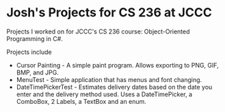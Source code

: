Josh's Projects for CS 236 at JCCC
=================

Projects I worked on for JCCC's CS 236 course: Object-Oriented Programming in C#.

Projects include
- Cursor Painting - A simple paint program. Allows exporting to PNG, GIF, BMP, and JPG.
- MenuTest - Simple application that has menus and font changing.
- DateTimePickerTest - Estimates delivery dates based on the date you enter and the delivery method used. Uses a DateTimePicker, a ComboBox, 2 Labels, a TextBox and an enum.
